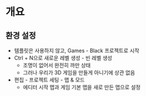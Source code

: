 # 개요

## 환경 설정

- 템플릿은 사용하지 않고, Games - Black 프로젝트로 시작
- Ctrl + N으로 새로운 레벨 생성 - 빈 레벨 생성
    - 조명이 없어서 완전히 까만 상태
    - 그러나 우리가 3D 게임을 만들게 아니기에 상관 없음
- 편집 - 프로젝트 세팅 - 맵 & 모드
    - 에디터 시작 맵과 게임 기본 맵을 새로 만든 맵으로 설정